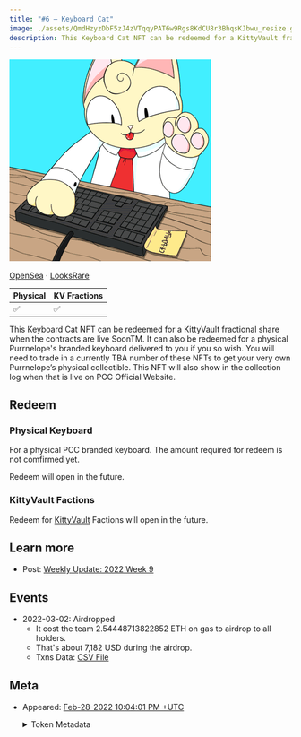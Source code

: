 ```yaml
---
title: "#6 – Keyboard Cat"
image: ./assets/QmdHzyzDbF5zJ4zVTqqyPAT6w9Rgs8KdCU8r3BhqsKJbwu_resize.gif
description: This Keyboard Cat NFT can be redeemed for a KittyVault fractional share or redeem a physical keyboard.
---
```


<span className="wikiPostHeadImgR">

[![Keyboard Cat](./assets/QmdHzyzDbF5zJ4zVTqqyPAT6w9Rgs8KdCU8r3BhqsKJbwu_resize.gif)](https://ipfs.io/ipfs/QmdHzyzDbF5zJ4zVTqqyPAT6w9Rgs8KdCU8r3BhqsKJbwu)

</span>

[OpenSea](https://opensea.io/assets/0xda7d42b6167f1497346d7b2336a6d7a603026db1/5) ·
[LooksRare](https://looksrare.org/collections/0xDa7D42B6167f1497346D7B2336a6D7A603026Db1/5)

| Physical | KV Fractions |
| -------- | ------------ |
| ✅       | ✅           |

This Keyboard Cat NFT can be redeemed for a KittyVault fractional share when the contracts are live SoonTM. It can also be redeemed for a physical Purrnelope's branded keyboard delivered to you if you so wish. You will need to trade in a currently TBA number of these NFTs to get your very own Purrnelope’s physical collectible. This NFT will also show in the collection log when that is live on PCC Official Website.

## Redeem

### Physical Keyboard

For a physical PCC branded keyboard. The amount required for redeem is not comfirmed yet.

Redeem will open in the future.

### KittyVault Factions

Redeem for [KittyVault](../../kittyvault/index.md) Factions will open in the future.

## Learn more

- Post: [Weekly Update: 2022 Week 9](/posts/weekly-update/2022w09)

## Events

- 2022-03-02: Airdropped
  - It cost the team 2.54448713822852 ETH on gas to airdrop to all holders.
  - That's about 7,182 USD during the airdrop.
  - Txns Data: [CSV File](./assets/kvpurrks-1-8-txns.csv)

## Meta

- Appeared: [Feb-28-2022 10:04:01 PM +UTC](https://etherscan.io/tx/0x130fd9df70efbc8f00b6c0093d81daf5b758b7a13cc3aa91dcfbab44254ac56f)

  <details><summary>Token Metadata</summary>

  ```json title="ipfs://QmUMQoGba2MkvRaYBLmAX9M3obM99nEPKxmp98J62q31bC"
  {
    "name": "#6 – Keyboard Cat",
    "description": "This Keyboard Cat NFT can be redeemed for a KittyVault fractional share when the contracts are live SoonTM. It can also be redeemed for a physical Purrnelope's branded keyboard delivered to you if you so wish. You will need to trade in a currently TBA number of these NFTs to get your very own Purrnelope’s physical collectible. This NFT will also show in the collection log when that is live on our websiteTM",
    "image": "ipfs://QmdHzyzDbF5zJ4zVTqqyPAT6w9Rgs8KdCU8r3BhqsKJbwu",
    "attributes": {
      "ID": "6",
      "Type": "Keyboard",
      "Artist": "1rregularCharlie",
      "Kitty Bank": "Yes",
      "Physical": "Yes",
      "Companion": "No",
      "Year": "1"
    }
  }
  ```

  </details>
